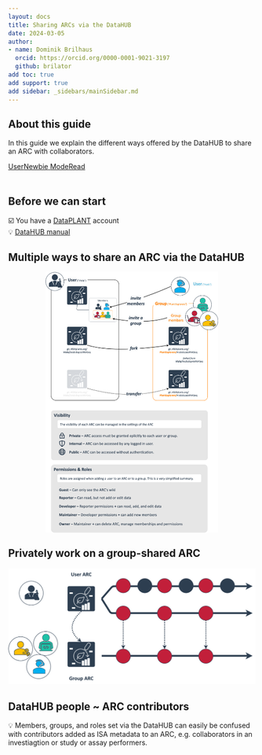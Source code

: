 ```yaml
---
layout: docs
title: Sharing ARCs via the DataHUB
date: 2024-03-05
author:
- name: Dominik Brilhaus
  orcid: https://orcid.org/0000-0001-9021-3197
  github: brilator
add toc: true
add support: true
add sidebar: _sidebars/mainSidebar.md
---
```


<!-- Check site locally at http://127.0.0.1:8080/docs/guides/arc-sharing.html -->

## About this guide

In this guide we explain the different ways offered by the DataHUB to share an ARC with collaborators.

<div style="padding-bottom: 20px">
    <a href="./index.html">
        <span class="badge-category">User</span><span class="badge-selected" id="badge-newbie">Newbie</span>
        <span class="badge-category">Mode</span><span class="badge-selected" id="badge-read">Read</span>
    </a>
</div>

## Before we can start

:ballot_box_with_check: You have a [DataPLANT](https://register.nfdi4plants.org) account  
:bulb: [DataHUB manual](./../DataHUB-Manual/index.html)

## Multiple ways to share an ARC via the DataHUB

<img src="./../img/arc-sharing.drawio.png" style="width:70%; display: block; margin: auto">

## Privately work on a group-shared ARC


![alt text](./../img/arc-sharing-forkSelective.drawio.png)


## DataHUB people ~ ARC contributors

:bulb: Members, groups, and roles set via the DataHUB can easily be confused with contributors added as ISA metadata to an ARC, e.g. collaborators in an investiagtion or study or assay performers.



<!-- 

## Concepts

1. Visibility levels
2. Namespaces
   1. Users vs. groups
3. Permissions
   1. Invite a member
   2. Invite a group
4. Forks
5. Branches
6. gitignore

## Step-by-step for demo video

1. Create a new ARC
2. Upload the ARC to "own user" or own group
3. Invite "other-user" to shared-group
4. Fork ARC shared-group
5. Work on original ARC (main branch)
   1. add README
   2. add metadata
6. Merge request original/main to shared-group/main
7. Show from "other-user" perspective
   1. Can see merged data
8. "own user": work on ARC (branch "not sharing")
   1. add secrets
9. Show from "other-user" perspective
   1.  cannot see secret
 -->
